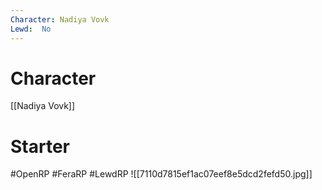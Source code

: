 ```yaml
---
Character: Nadiya Vovk
Lewd:  No
---
```

# Character
[[Nadiya Vovk]]

# Starter


#OpenRP #FeraRP #LewdRP
![[7110d7815ef1ac07eef8e5dcd2fefd50.jpg]]